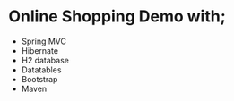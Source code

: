 # Online Shopping Demo with;
  - Spring MVC 
  - Hibernate
  - H2 database
  - Datatables
  - Bootstrap
  - Maven
  
  

